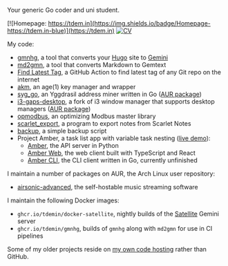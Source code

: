 Your generic Go coder and uni student.

[![Homepage: https://tdem.in](https://img.shields.io/badge/Homepage-https://tdem.in-blue)](https://tdem.in)
[![CV](https://img.shields.io/badge/CV-Russian-orange)](https://github.com/tdemin/cv/releases/tag/latest)

My code:

* [gmnhg][gmnhg], a tool that converts your [Hugo][hugo] site to [Gemini][gemini]
* [md2gmn][gmnhg], a tool that converts Markdown to Gemtext
* [Find Latest Tag][flt], a GitHub Action to find latest tag of any Git repo on the internet
* [akm][akm], an age(1) key manager and wrapper
* [syg_go][syg_go], an Yggdrasil address miner written in Go ([AUR package][sgaur])
* [i3-gaps-desktop][i3-gd], a fork of i3 window manager that supports desktop managers ([AUR package][i3-gdaur])
* [opmodbus][opmodbus], an optimizing Modbus master library
* [scarlet_export][scarlet_export], a program to export notes from Scarlet Notes
* [backup][backup], a simple backup script
* Project Amber, a task list app with variable task nesting ([live demo](https://amber.h.tdem.in)):
    + [Amber][amber], the API server in Python
    + [Amber Web][amber_web], the web client built with TypeScript and React
    + [Amber CLI][amber_cli], the CLI client written in Go, currently unfinished

I maintain a number of packages on AUR, the Arch Linux user repository:

* [airsonic-advanced][airsonic-advanced], the self-hostable music streaming software

I maintain the following Docker images:

* `ghcr.io/tdemin/docker-satellite`, nightly builds of the [Satellite][satellite] Gemini server
* `ghcr.io/tdemin/gmnhg`, builds of `gmnhg` along with `md2gmn` for use in CI pipelines

Some of my older projects reside on [my own code hosting](https://git.tdem.in/tdemin) rather than GitHub.

[satellite]: https://git.sr.ht/~gsthnz/satellite
[opmodbus]: https://github.com/tdemin/opmodbus
[flt]: https://github.com/marketplace/actions/find-latest-tag-of-git-repository
[akm]: https://github.com/tdemin/akm
[amber]: https://git.tdem.in/tdemin/amber
[amber_web]: https://git.tdem.in/tdemin/amber_web
[amber_cli]: https://git.tdem.in/tdemin/amber_cli
[syg_go]: https://github.com/tdemin/syg_go
[sgaur]: https://aur.archlinux.org/packages/syg_go/
[scarlet_export]: https://git.tdem.in/tdemin/scarlet_export
[backup]: https://git.tdem.in/tdemin/backup
[emdl]: https://aur.archlinux.org/packages/emdl/
[ygg]: https://yggdrasil-network.github.io
[gmnhg]: https://github.com/tdemin/gmnhg
[hugo]: https://gohugo.io
[gemini]: https://gemini.circumlunar.space/
[airsonic-advanced]: https://aur.archlinux.org/packages/airsonic-advanced-bin/
[i3-gd]: https://git.tdem.in/tdemin/i3
[i3-gdaur]: https://aur.archlinux.org/packages/i3-gaps-desktop/

